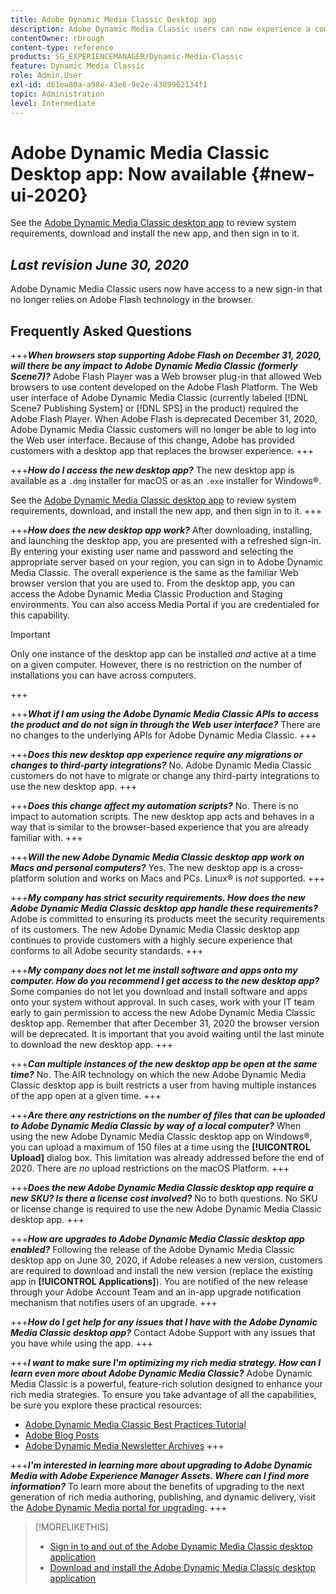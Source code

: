 ```yaml
---
title: Adobe Dynamic Media Classic Desktop app
description: Adobe Dynamic Media Classic users can now experience a complete refresh of the user interface.
contentOwner: rbrough
content-type: reference
products: SG_EXPERIENCEMANAGER/Dynamic-Media-Classic
feature: Dynamic Media Classic
role: Admin,User
exl-id: d61ea80a-a98e-43e6-9e2e-4389962134f1
topic: Administration
level: Intermediate
---
```

# Adobe Dynamic Media Classic Desktop app: Now available {#new-ui-2020}

See the [Adobe Dynamic Media Classic desktop app](/help/using/dynamic-media-classic-desktop-app.md) to review system requirements, download and install the new app, and then sign in to it.

## _Last revision June 30, 2020_

Adobe Dynamic Media Classic users now have access to a new sign-in that no longer relies on Adobe Flash technology in the browser.

## Frequently Asked Questions

+++**_When browsers stop supporting Adobe Flash on December 31, 2020, will there be any impact to Adobe Dynamic Media Classic (formerly Scene7)?_**
Adobe Flash Player was a Web browser plug-in that allowed Web browsers to use content developed on the Adobe Flash Platform. The Web user interface of Adobe Dynamic Media Classic (currently labeled [!DNL Scene7 Publishing System] or [!DNL SPS] in the product) required the Adobe Flash Player. When Adobe Flash is deprecated December 31, 2020, Adobe Dynamic Media Classic customers will no longer be able to log into the Web user interface. Because of this change, Adobe has provided customers with a desktop app that replaces the browser experience.
+++

+++**_How do I access the new desktop app?_**
The new desktop app is available as a `.dmg` installer for macOS or as an `.exe` installer for Windows&reg;.

See the [Adobe Dynamic Media Classic desktop app](/help/using/dynamic-media-classic-desktop-app.md) to review system requirements, download, and install the new app, and then sign in to it.
+++

<!-- NEWSLETTER IS DEAD The download links are also available by way of the [Adobe Dynamic Media Classic newsletter subscription page.](https://www.adobe.com/subscription/dynamic-media-newsletter.html) -->

+++**_How does the new desktop app work?_**
After downloading, installing, and launching the desktop app, you are presented with a refreshed sign-in. By entering your existing user name and password and selecting the appropriate server based on your region, you can sign in to Adobe Dynamic Media Classic. The overall experience is the same as the familiar Web browser version that you are used to. From the desktop app, you can access the Adobe Dynamic Media Classic Production and Staging environments. You can also access Media Portal if you are credentialed for this capability.

>[!IMPORTANT]
>
>Only one instance of the desktop app can be installed *and* active at a time on a given computer. However, there is no restriction on the number of installations you can have across computers.

+++

+++**_What if I am using the Adobe Dynamic Media Classic APIs to access the product and do not sign in through the Web user interface?_**
There are no changes to the underlying APIs for Adobe Dynamic Media Classic.
+++

+++**_Does this new desktop app experience require any migrations or changes to third-party integrations?_**
No. Adobe Dynamic Media Classic customers do not have to migrate or change any third-party integrations to use the new desktop app.
+++

+++**_Does this change affect my automation scripts?_**
No. There is no impact to automation scripts. The new desktop app acts and behaves in a way that is similar to the browser-based experience that you are already familiar with.
+++

+++**_Will the new Adobe Dynamic Media Classic desktop app work on Macs and personal computers?_**
Yes. The new desktop app is a cross-platform solution and works on Macs and PCs. Linux&reg; is *not* supported.
+++

+++**_My company has strict security requirements. How does the new Adobe Dynamic Media Classic desktop app handle these requirements?_**
Adobe is committed to ensuring its products meet the security requirements of its customers. The new Adobe Dynamic Media Classic desktop app continues to provide customers with a highly secure experience that conforms to all Adobe security standards.
+++

+++**_My company does not let me install software and apps onto my computer. How do you recommend I get access to the new desktop app?_**
Some companies do not let you download and install software and apps onto your system without approval. In such cases, work with your IT team early to gain permission to access the new Adobe Dynamic Media Classic desktop app. Remember that after December 31, 2020 the browser version will be deprecated. It is important that you avoid waiting until the last minute to download the new desktop app.
+++

+++**_Can multiple instances of the new desktop app be open at the same time?_**
No. The AIR technology on which the new Adobe Dynamic Media Classic desktop app is built restricts a user from having multiple instances of the app open at a given time.
+++

+++**_Are there any restrictions on the number of files that can be uploaded to Adobe Dynamic Media Classic by way of a local computer?_**
When using the new Adobe Dynamic Media Classic desktop app on Windows&reg;, you can upload a maximum of 150 files at a time using the **[!UICONTROL Upload]** dialog box. This limitation was already addressed before the end of 2020. There are *no* upload restrictions on the macOS Platform.
+++

+++**_Does the new Adobe Dynamic Media Classic desktop app require a new SKU? Is there a license cost involved?_**
No to both questions. No SKU or license change is required to use the new Adobe Dynamic Media Classic desktop app.
+++

+++**_How are upgrades to Adobe Dynamic Media Classic desktop app enabled?_**
Following the release of the Adobe Dynamic Media Classic desktop app on June 30, 2020, if Adobe releases a new version, customers are required to download and install the new version (replace the existing app in **[!UICONTROL Applications]**). You are notified of the new release through your Adobe Account Team and an in-app upgrade notification mechanism that notifies users of an upgrade.
+++

+++**_How do I get help for any issues that I have with the Adobe Dynamic Media Classic desktop app?_**
Contact Adobe Support with any issues that you have while using the app.
+++

+++**_I want to make sure I'm optimizing my rich media strategy. How can I learn even more about Adobe Dynamic Media Classic?_** 
Adobe Dynamic Media Classic is a powerful, feature-rich solution designed to enhance your rich media strategies. To ensure you take advantage of all the capabilities, be sure you explore these practical resources:

* [Adobe Dynamic Media Classic Best Practices Tutorial](https://experienceleague.adobe.com/en/docs/experience-manager-learn/dynamic-media-classic-tutorial/overview)
* [Adobe Blog Posts](https://blog.adobe.com/)<!-- (https://blog.adobe.com/tag/dynamic-media/) -->
* [Adobe Dynamic Media Newsletter Archives](https://experienceleague.adobe.com/en/docs/dynamic-media-classic/using/dynamic-media-newsletter)
+++

<!-- HIDDEN AUGUST 2, 2021 BECAUSE THE NEWSLETTER WAS DISCONTINUED Plus, [subscribe to the Dynamic Media newsletter](https://www.adobe.com/subscription/dynamic-media-newsletter.html) to stay current on the latest news, information, training opportunities, powerful features available to you such as [Smart Imaging](https://experienceleague.adobe.com/docs/experience-manager-65/assets/dynamic/imaging-faq.html), and the complementary audit program. -->

+++**_I'm interested in learning more about upgrading to Adobe Dynamic Media with Adobe Experience Manager Assets. Where can I find more information?_**
To learn more about the benefits of upgrading to the next generation of rich media authoring, publishing, and dynamic delivery, visit the [Adobe Dynamic Media portal for upgrading](/help/using/upgrade.md).
+++

>[!MORELIKETHIS]
>
>* [Sign in to and out of the Adobe Dynamic Media Classic desktop application](/help/using/signing-out.md)
>* [Download and install the Adobe Dynamic Media Classic desktop application](/help/using/dynamic-media-classic-desktop-app.md)

<!-- SAVE: OLD LINK TO BEST PRACTICES GUIDE IN PDF https://www.adobe.com/content/dam/www/us/en/marketing/experience-manager-assets/dynamic-media/adobe-dynamic-media-classic-best-practices-guide.pdf -->